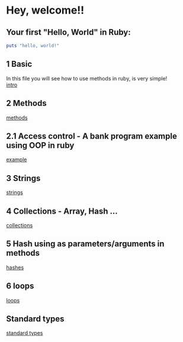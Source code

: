 # Hey, welcome!!
## Your first "Hello, World" in Ruby: 
```ruby
puts "hello, world!"
```
## 1 Basic
In this file you will see how to use methods in ruby, is very simple!<br>
[ intro ](/intro/hello1.rb) 

## 2 Methods
[ methods ](/methods)


## 2.1 Access control -  A bank program example using OOP in ruby
[ example ](/access_control/access_control.rb)


## 3 Strings
[ strings ](/string/)

## 4 Collections - Array, Hash ...
[ collections ](/collection/)


## 5 Hash using as parameters/arguments in methods
[ hashes ](/hash/)

## 6 loops 
[ loops ](/loops/)


## Standard types
[ standard types ](/standard_types/)